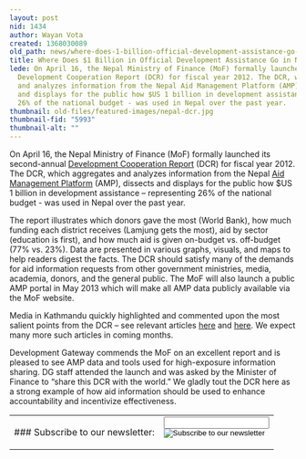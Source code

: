 ```yaml
---
layout: post
nid: 1434
author: Wayan Vota
created: 1368030089
old_path: news/where-does-1-billion-official-development-assistance-go-nepal
title: Where Does $1 Billion in Official Development Assistance Go in Nepal?
lede: On April 16, the Nepal Ministry of Finance (MoF) formally launched its second-annual
  Development Cooperation Report (DCR) for fiscal year 2012. The DCR, which aggregates
  and analyzes information from the Nepal Aid Management Platform (AMP), dissects
  and displays for the public how $US 1 billion in development assistance – representing
  26% of the national budget - was used in Nepal over the past year.
thumbnail: old-files/featured-images/nepal-dcr.jpg
thumbnail-fid: "5993"
thumbnail-alt: ""
---
```


On April 16, the Nepal Ministry of Finance (MoF) formally launched its second-annual [Development Cooperation Report](http://www.mof.gov.np//en/archive-documents/development-cooperation-report-18.html) (DCR) for fiscal year 2012. The DCR, which aggregates and analyzes information from the Nepal [Aid Management Platform](http://amis.mof.gov.np/) (AMP), dissects and displays for the public how $US 1 billion in development assistance – representing 26% of the national budget - was used in Nepal over the past year.

The report illustrates which donors gave the most (World Bank), how much funding each district receives (Lamjung gets the most), aid by sector (education is first), and how much aid is given on-budget vs. off-budget (77% vs. 23%). Data are presented in various graphs, visuals, and maps to help readers digest the facts. The DCR should satisfy many of the demands for aid information requests from other government ministries, media, academia, donors, and the general public. The MoF will also launch a public AMP portal in May 2013 which will make all AMP data publicly available via the MoF website.

Media in Kathmandu quickly highlighted and commented upon the most salient points from the DCR – see relevant articles [here](http://www.thehimalayantimes.com/fullNews.php?headline=Nepal+seeks+more+investments+from+China&NewsID=343398) and [here](http://www.thehimalayantimes.com/fullNews.php?headline=Foreign+aid+disbursement+drops+marginally+&NewsID=373040). We expect many more such articles in coming months.

Development Gateway commends the MoF on an excellent report and is pleased to see AMP data and tools used for high-exposure information sharing. DG staff attended the launch and was asked by the Minister of Finance to “share this DCR with the world.” We gladly tout the DCR here as a strong example of how aid information should be used to enhance accountability and incentivize effectiveness.

<center><table><tr><td>### Subscribe to our newsletter:

</td><td><form action="http://developmentgateway.us6.list-manage.com/subscribe/post?u=741012580677f9fb0b79d2b9e&id=29e60e3e20" class="footer-subscribe-form inline-form" method="post" name="mc-embedded-subscribe-form"><div><div class="form-item input-wrapper"><input class="form-text" maxlength="128" name="EMAIL" title="email@example.com" type="email"></input></div><div class="form-item submit-wrapper"><input class="form-submit" name="subscribe" src="/sites/all/themes/corporate/images/short-submit.png" title="Subscribe to our newsletter" type="image" value=""></input></div></div></form></td></tr></table></center>
